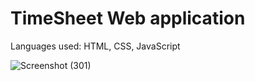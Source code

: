 # TimeSheet Web application 

Languages used: HTML, CSS, JavaScript



![Screenshot (301)](https://github.com/VishnuKC1105/timesheet_web/assets/91648418/db49e1f1-0b09-41d8-86f2-9c1747da0968)
